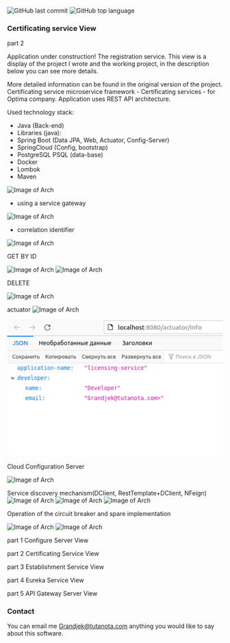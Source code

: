 ![GitHub last commit](https://img.shields.io/github/last-commit/Halsyon/Certificating-service-View?logo=github)
![GitHub top language](https://img.shields.io/github/languages/top/Halsyon/Certificating-service-View?logo=java&logoColor=red)

### Certificating service View
part 2

Application under construction!
The registration service.
This view is a display of the project I wrote and the working project, in the description below you can see more details.

More detailed information can be found in the original version of the project.
Certificating service microservice framework - Certificating services - for Optima company.
Application uses REST API architecture.

Used technology stack:
- Java (Back-end)
- Libraries (java):
- Spring Boot (Data JPA, Web, Actuator, Config-Server)
- SpringCloud (Config, bootstrap)
- PostgreSQL PSQL (data-base)
- Docker
- Lombok
- Maven

![Image of Arch](https://github.com/Halsyon/Certificating-service-View/blob/master/image/Eureka-reg.jpg)

- using a service gateway 

![Image of Arch](https://github.com/Halsyon/Certificating-service-View/blob/master/image/Screenshot_9.jpg)

- correlation identifier

![Image of Arch](https://github.com/Halsyon/Certificating-service-View/blob/master/image/Screenshot_10.jpg)

GET BY ID

![Image of Arch](https://github.com/Halsyon/Certificating-service-View/blob/master/image/Screenshot_1.jpg)
![Image of Arch](https://github.com/Halsyon/Certificating-service-View/blob/master/image/Screenshot_6.jpg)

DELETE 

![Image of Arch](https://github.com/Halsyon/Certificating-service-View/blob/master/image/Screenshot_2.jpg)

actuator
![Image of Arch](https://github.com/Halsyon/Certificating-service-View/blob/master/image/Screenshot_3.jpg)

![Image of Arch](https://github.com/Halsyon/Certificating-service-View/blob/master/image/Screenshot_4.png)

Cloud Configuration Server

![Image of Arch]()

Service discovery mechanism(DClient, RestTemplate+DClient, NFeign)
![Image of Arch](https://github.com/Halsyon/Certificating-service-View/blob/master/image/client/Feign.jpg)
![Image of Arch](https://github.com/Halsyon/Certificating-service-View/blob/master/image/client/Screenshot_1.jpg)
![Image of Arch](https://github.com/Halsyon/Certificating-service-View/blob/master/image/client/Screenshot_3.jpg)

Operation of the circuit breaker and spare implementation

![Image of Arch](https://github.com/Halsyon/Certificating-service-View/blob/master/image/Screenshot_7.jpg)
![Image of Arch](https://github.com/Halsyon/Certificating-service-View/blob/master/image/Screenshot_8.jpg)


part 1 Configure Server View

part 2 Certificating Service View

part 3 Establishment Service View

part 4 Eureka Service View

part 5 API Gateway Server View

### Contact

You can email me <Grandjek@tutanota.com> anything you would like to say about this software.




